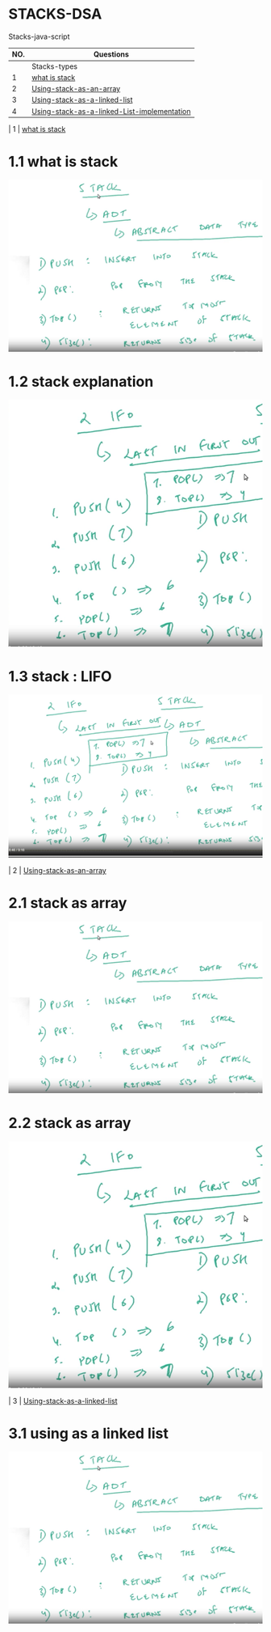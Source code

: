 # STACKS-DSA
Stacks-java-script


| NO. | Questions                                                                                                                                                                  |
| --- | ----------------------------------------------------------------------------------------------------------------------------------------------------------------------------------------------------------------------------------------------- |   
|     |   Stacks-types                                                                                                                                                             |
|  1  | [what is stack](#)                                                                                                                                                         |
|  2  | [Using-stack-as-an-array](#)                                                                                                                                               |
|  3  | [Using-stack-as-a-linked-list](#)                                                                                                                                          |
|  4  | [Using-stack-as-a-linked-List-implementation](#)                                                                                                                           |

|  1  | [what is stack](#)  
# 1.1 what is stack
![Image of Stack](/image1.png)

# 1.2 stack explanation
![Image of Stack](./image2.png)

# 1.3 stack : LIFO
![Image of Stack](./image3.png)

|  2  | [Using-stack-as-an-array](#)   

# 2.1 stack as array
![Image of stack as an array](./image1.png)

# 2.2 stack as array
![Image of stack as an array](./image2.png)

|  3  | [Using-stack-as-a-linked-list](#)   

# 3.1 using as a linked list
![using stack as a linked list](./image1.png)
